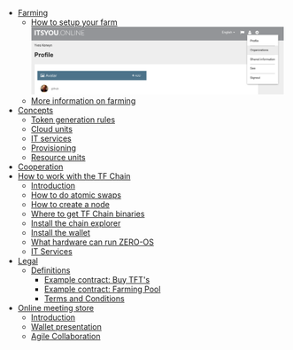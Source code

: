 * [Farming](tf_farming/Farming.md)
    * [How to setup your farm](tf_farming/farming_setup.md)![](https://raw.githubusercontent.com/zero-os/home/master/docs/farmers/images/iyo-organizations.png)
    * [More information on farming](tf_farming/farming_info.md)
* [Concepts](tf_farming/concepts/README.md)
    * [Token generation rules](tf_farming/concepts/token_generation_rules.md)
    * [Cloud units](tf_farming/concepts/cloud_units.md)
    * [IT services](tf_farming/concepts/it_services.md)
    * [Provisioning](tf_farming/concepts/provisioning.md)
    * [Resource units](tf_farming/concepts/resource_units.md)
* [Cooperation](tf_farming/what_does_a_cooperative_do.md)
* [How to work with the TF Chain]()
    * [Introduction](tf_farming/howto/)
    * [How to do atomic swaps](tf_farming/howto/atomic_swaps.md)
    * [How to create a node](tf_farming/howto/create_node.md)
    * [Where to get TF Chain binaries](tf_farming/howto/get_binaries.md)
    * [Install the chain explorer](tf_farming/howto/tfchain_explorer.md.md)
    * [Install the wallet](tf_farming/howto/wallet.md)
    * [What hardware can run ZERO-OS](tf_farming/howto/zero_boot_hardware.md)
    * [IT Services](tf_farming/it_services.md)
* [Legal]()
    * [Definitions](tf_farming/legal/definitions.md)
      * [Example contract: Buy TFT's](tf_farming/legal/buy_tfts_from_farmer_example_contract.md)
      * [Example contract: Farming Pool](tf_farming/legal/farmer_buys_farmingpool_example_contract.md)
      * [Terms and Conditions](tf_farming/legal/termsconditions.md)
* [Online meeting store]()
    * [Introduction](tf_farming/online_meetings/README.md)
    * [Wallet presentation](tf_farming/online_meetings/online_meeting_wallet.md)
    * [Agile Collaboration](tf_farming/online_meetings/agile_collaboration.md)
